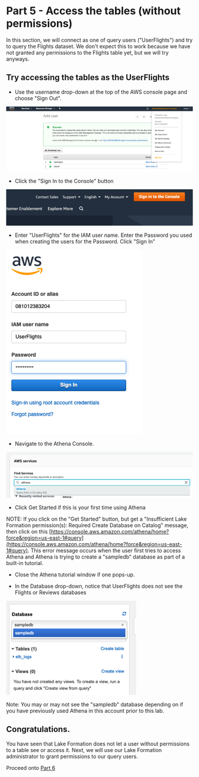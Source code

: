 # Part 5 - Access the tables (without permissions)

In this section, we will connect as one of query users ("UserFlights") and try to query the Flights dataset.  We don't expect this to work because we have not granted any permissions to the Flights table yet, but we will try anyways.


## Try accessing the tables as the UserFlights

* Use the username drop-down at the top of the AWS console page and choose "Sign Out".

![screen](images/iam18.png)

* Click the "Sign In to the Console" button

![screen](images/iam19.png)

* Enter "UserFlights" for the IAM user name.  Enter the Password you used when creating the users for the Password.  Click "Sign In"

![screen](images/use1.png)

* Navigate to the Athena Console.

![screen](images/use2.png)

* Click Get Started if this is your first time using Athena

NOTE: If you click on the "Get Started" button, but get a "Insufficient Lake Formation permission(s): Required Create Database on Catalog" message, then click on this [https://console.aws.amazon.com/athena/home?force&region=us-east-1#query](https://console.aws.amazon.com/athena/home?force&region=us-east-1#query).  This error message occurs when the user first tries to access Athena and Athena is trying to create a "sampledb" database as part of a built-in tutorial.  




* Close the Athena tutorial window if one pops-up.

* In the Database drop-down, notice that UserFlights does not see the Flights or Reviews databases

![screen](images/use3.png)

Note: You may or may not see the "sampledb" database depending on if you have previously used Athena in this account prior to this lab.


## Congratulations.

You have seen that Lake Formation does not let a user without permissions to a table see or access it.  Next, we will use our Lake Formation administrator to grant permissions to our query users.

Proceed onto [Part 6](Part6.md)
